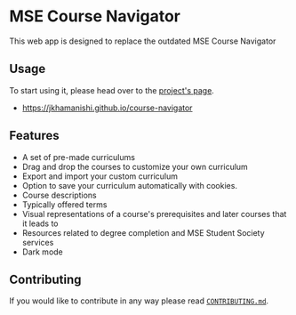 # MSE Course Navigator

This web app is designed to replace the outdated MSE Course Navigator

## Usage

To start using it, please head over to the [project's page](https://jkhamanishi.github.io/course-navigator/).
- https://jkhamanishi.github.io/course-navigator

## Features

- A set of pre-made curriculums
- Drag and drop the courses to customize your own curriculum
- Export and import your custom curriculum
- Option to save your curriculum automatically with cookies.
- Course descriptions
- Typically offered terms
- Visual representations of a course's prerequisites and later courses that it leads to
- Resources related to degree completion and MSE Student Society services
- Dark mode



## Contributing

If you would like to contribute in any way please read [`CONTRIBUTING.md`](CONTRIBUTING.md).


